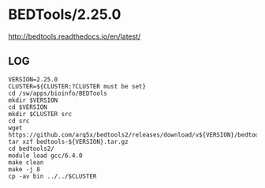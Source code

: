 BEDTools/2.25.0
===============

<http://bedtools.readthedocs.io/en/latest/>

LOG
---

    VERSION=2.25.0
    CLUSTER=${CLUSTER:?CLUSTER must be set}
    cd /sw/apps/bioinfo/BEDTools
    mkdir $VERSION
    cd $VERSION
    mkdir $CLUSTER src
    cd src
    wget https://github.com/arq5x/bedtools2/releases/download/v${VERSION}/bedtools-${VERSION}.tar.gz
    tar xzf bedtools-${VERSION}.tar.gz 
    cd bedtools2/
    module load gcc/6.4.0
    make clean
    make -j 8
    cp -av bin ../../$CLUSTER

